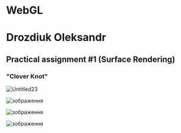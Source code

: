 # WebGL

<h1>Drozdiuk Oleksandr</h1>

<h2>Practical assignment #1 (Surface Rendering)</h2>

<h3>"Clover Knot"</h3>

![Untitled23](https://github.com/FeltMe/webgl-basics/assets/41016761/eaaad69a-f26e-4518-8d2e-9e17e6f8d5f7)

![зображення](https://github.com/FeltMe/webgl-basics/assets/41016761/7e96da01-e06d-4310-98f8-7ebd12f02c8a)

![зображення](https://github.com/FeltMe/webgl-basics/assets/41016761/89555684-ce18-4120-b598-232b848d86b8)

![зображення](https://github.com/FeltMe/webgl-basics/assets/41016761/16703b90-9cc2-4608-81de-23d2615af457)
